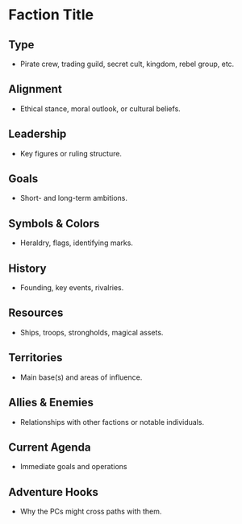 # Faction Title
## Type
- Pirate crew, trading guild, secret cult, kingdom, rebel group, etc.
## Alignment
- Ethical stance, moral outlook, or cultural beliefs.
## Leadership
- Key figures or ruling structure.
## Goals
- Short- and long-term ambitions.
## Symbols & Colors
- Heraldry, flags, identifying marks.
## History
- Founding, key events, rivalries.
## Resources
- Ships, troops, strongholds, magical assets.
## Territories
- Main base(s) and areas of influence.
## Allies & Enemies
- Relationships with other factions or notable individuals.
## Current Agenda
- Immediate goals and operations
## Adventure Hooks
- Why the PCs might cross paths with them.